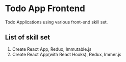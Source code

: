 # Todo App Frontend

Todo Applications using various front-end skill set.

## List of skill set
1. Create React App, Redux, Immutable.js
2. Create React App(with React Hooks), Redux, Immer.js
